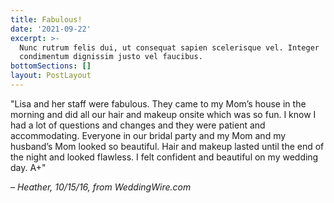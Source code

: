 ```yaml
---
title: Fabulous!
date: '2021-09-22'
excerpt: >-
  Nunc rutrum felis dui, ut consequat sapien scelerisque vel. Integer
  condimentum dignissim justo vel faucibus.
bottomSections: []
layout: PostLayout
---
```

"Lisa and her staff were fabulous. They came to my Mom’s house in the morning and did all our hair and makeup onsite which was so fun. I know I had a lot of questions and changes and they were patient and accommodating. Everyone in our bridal party and my Mom and my husband’s Mom looked so beautiful. Hair and makeup lasted until the end of the night and looked flawless. I felt confident and beautiful on my wedding day. A+"

*– Heather, 10/15/16, from WeddingWire.com*
